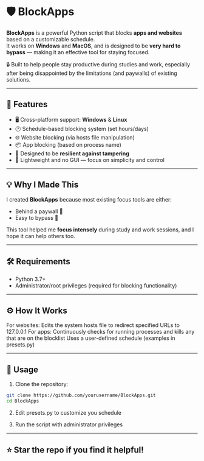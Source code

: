 # 🛡️ BlockApps

**BlockApps** is a powerful Python script that blocks **apps and websites** based on a customizable schedule.  
It works on **Windows** and **MacOS**, and is designed to be **very hard to bypass** — making it an effective tool for staying focused.

🔒 Built to help people stay productive during studies and work, especially after being disappointed by the limitations (and paywalls) of existing solutions.

---

## 🚀 Features

- 🖥️ Cross-platform support: **Windows** & **Linux**
- 🕐 Schedule-based blocking system (set hours/days)
- 🌐 Website blocking (via hosts file manipulation)
- 📦 App blocking (based on process name)
- 💪 Designed to be **resilient against tampering**
- 🧠 Lightweight and no GUI — focus on simplicity and control

---

## 💡 Why I Made This

I created **BlockApps** because most existing focus tools are either:

- Behind a paywall 💸  
- Easy to bypass 🫠  

This tool helped me **focus intensely** during study and work sessions, and I hope it can help others too.

---

## 🛠️ Requirements

- Python 3.7+
- Administrator/root privileges (required for blocking functionality)

---

## ⚙️ How It Works

For websites: Edits the system hosts file to redirect specified URLs to 127.0.0.1
For apps: Continuously checks for running processes and kills any that are on the blocklist
Uses a user-defined schedule (examples in presets.py)

---

## 🧪 Usage

1. Clone the repository:

```bash
git clone https://github.com/yourusername/BlockApps.git
cd BlockApps
```

2. Edit presets.py to customize you schedule

3. Run the script with administrator privileges

---

## ⭐️ Star the repo if you find it helpful!
